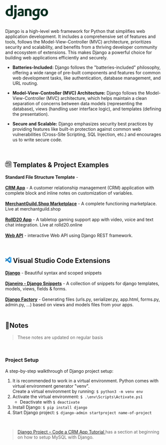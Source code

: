 # <img src="./images/django-full-50.png" alt="Django">

Django is a high-level web framework for Python that simplifies web application
development. It includes a comprehensive set of features and tools, follows the
Model-View-Controller (MVC) architecture, prioritizes security and scalability,
and benefits from a thriving developer community and ecosystem of extensions.
This makes Django a powerful choice for building web applications efficiently
and securely.

- <b>Batteries-Included:</b> Django follows the "batteries-included" philosophy,
  offering a wide range of pre-built components and features for common web
  development tasks, like authentication, database management, and URL routing.

- <b>Model-View-Controller (MVC) Architecture:</b> Django follows the
  Model-View-Controller (MVC) architecture, which helps maintain a clean
  separation of concerns between data models (representing the database), views
  (handling user interface logic), and templates (defining the presentation).

- <b>Secure and Scalable:</b> Django emphasizes security best practices by
providing features like built-in protection against common web vulnerabilities
(Cross-Site Scripting, SQL Injection, etc.) and encourages us to write secure code.

<br>

## <img src="./images/template-20.png" alt="template"> Templates & Project Examples

<b>Standard File Structure Template</b> -<br>
<br>
<a href="https://github.com/ilya0x/crm-app"><b>CRM App</b></a> - A customer
relationship management (CRM) application with complete block and inline notes
on customization of variables.<br>
<br>
<a href="https://github.com/ilya0x/topfloor0x-marketplace">
<b>MerchantGuild.Shop Marketplace</b></a> - A complete functioning marketplace.
Live at merchantguild.shop<br>
<br>
<a href="https://github.com/ilya0x/rolld20-app"><b>RollD20 App</b></a> - A
tabletop gaming support app with video, voice and text chat integration. Live at
rolld20.online<br>
<br>
<a href="https://github.com/ilya0x/web-api"><b>Web API</b></a> - interactive
Web API using Django REST framework.

<br>

## <img src="./images/vscode-20.png" alt="Flask"> Visual Studio Code Extensions

<a href="https://marketplace.visualstudio.com/items?itemName=batisteo.vscode-django">
<b>Django</b></a> - Beautiful syntax and scoped snippets<br>
<br>
<a href="https://marketplace.visualstudio.com/items?itemName=thebarkman.vscode-djaneiro">
<b>Djaneiro - Django Snippets</b></a> - A collection of snippets for django
templates, models, views, fields & forms.<br>
<br>
<a href="https://marketplace.visualstudio.com/items?itemName=Emeric-Defay.django-factory">
<b>Django Factory</b></a> - Generating files (urls.py, serializer.py, app.html,
forms.py, admin.py, ...) based on views and models files from your apps.<br>

<br>

## 📝Notes

> These notes are updated on regular basis

<!--TODO: Table of Contents -->

<br>

### Project Setup

A step-by-step walkthrough of Django project setup:

1. It is recommended to work in a virtual environment. Python comes with virtual
   environment generator "venv".<br>
   Create a virtual environment by running: `$ python3 -m venv env`
2. Activate the virtual environment: `$ .\env\Scripts\Activate.ps1`
   - Deactivate with `$ deactivate`
3. Install Django: `$ pip install django`
4. Start Django project: `$ django-admin startproject name-of-project`

<br>

> [Django Project – Code a CRM App Tutorial
](https://youtu.be/t10QcFx7d5k?si=nXjnBPtPB2htBcnh) has a section at beginning
on how to setup MySQL with Django.
